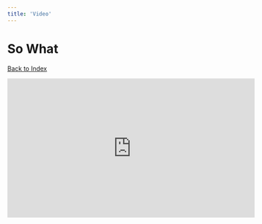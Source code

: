 ```yaml
---
title: 'Video'
---
```


# So What

[Back to Index](/)

<iframe width="560" height="315" src="https://www.youtube.com/embed/zqNTltOGh5c" title="YouTube video player" frameborder="0" allow="accelerometer; autoplay; clipboard-write; encrypted-media; gyroscope; picture-in-picture" allowfullscreen></iframe>
